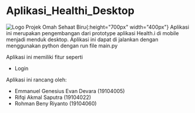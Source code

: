 # Aplikasi_Healthi_Desktop
![Logo Projek Omah Sehaat Biru](https://user-images.githubusercontent.com/72756374/127510787-a82c8bef-a705-427d-8ba8-3b732cfa1cd2.png){:height="700px" width="400px"}
Aplikasi ini merupakan pengembangan dari prototype aplikasi Health.i di mobile menjadi menduk desktop. Aplikasi ini dapat di jalankan dengan menggunakan python dengan run file main.py

Aplikasi ini memiliki fitur seperti
 - Login


Aplikasi ini rancang oleh:
- Emmanuel Genesius Evan Devara (19104005)
- Rifqi Akmal Saputra           (19104022)
- Rohman Beny Riyanto           (19104060)

